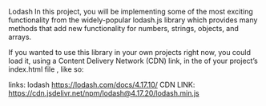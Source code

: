 
Lodash
In this project, you will be implementing some of the most exciting functionality from the widely-popular lodash.js library which provides many methods that add new functionality for numbers, strings, objects, and arrays.

If you wanted to use this library in your own projects right now, you could load it, using a Content Delivery Network (CDN) link, in the <head> of your project’s index.html file , like so:

<head>
  <script src='https://cdn.jsdelivr.net/npm/lodash@4.17.20/lodash.min.js'></script>
  <!-- Make sure that you load lodash before the file that uses it. -->
  <script src='file-that-uses-lodash.js'></script>
</head>

links:
lodash https://lodash.com/docs/4.17.10/
CDN LINK: https://cdn.jsdelivr.net/npm/lodash@4.17.20/lodash.min.js


